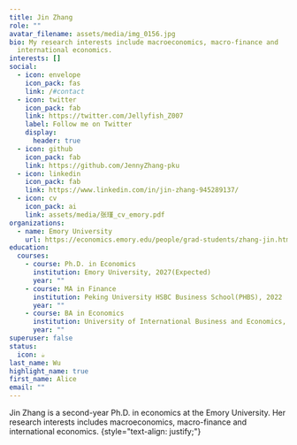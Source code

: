 ```yaml
---
title: Jin Zhang
role: ""
avatar_filename: assets/media/img_0156.jpg
bio: My research interests include macroeconomics, macro-finance and
  international economics.
interests: []
social:
  - icon: envelope
    icon_pack: fas
    link: /#contact
  - icon: twitter
    icon_pack: fab
    link: https://twitter.com/Jellyfish_Z007
    label: Follow me on Twitter
    display:
      header: true
  - icon: github
    icon_pack: fab
    link: https://github.com/JennyZhang-pku
  - icon: linkedin
    icon_pack: fab
    link: https://www.linkedin.com/in/jin-zhang-945289137/
  - icon: cv
    icon_pack: ai
    link: assets/media/张瑾_cv_emory.pdf
organizations:
  - name: Emory University
    url: https://economics.emory.edu/people/grad-students/zhang-jin.html
education:
  courses:
    - course: Ph.D. in Economics
      institution: Emory University, 2027(Expected)
      year: ""
    - course: MA in Finance
      institution: Peking University HSBC Business School(PHBS), 2022
      year: ""
    - course: BA in Economics
      institution: University of International Business and Economics, 2019
      year: ""
superuser: false
status:
  icon: ☕️
last_name: Wu
highlight_name: true
first_name: Alice
email: ""
---
```

J﻿in Zhang is a second-year Ph.D. in economics at the Emory University. Her research interests includes macroeconomics, macro-finance and international economics.
{style="text-align: justify;"}